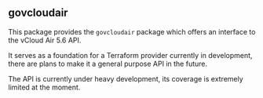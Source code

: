 ## govcloudair

This package provides the `govcloudair` package which offers an interface to the vCloud Air 5.6 API.

It serves as a foundation for a Terraform provider currently in development, there are plans to make it a general purpose API in the future.

The API is currently under heavy development, its coverage is extremely limited at the moment.